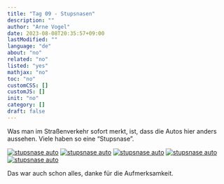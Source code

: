```yaml
---
title: "Tag 09 - Stupsnasen"
description: ""
author: "Arne Vogel"
date: 2023-08-08T20:35:57+09:00
lastModified: ""
language: "de"
about: "no"
related: "no"
listed: "yes"
mathjax: "no"
toc: "no"
customCSS: []
customJS: []
init: "no"
category: []
draft: false
---
```


Was man im Straßenverkehr sofort merkt, ist, dass die Autos hier anders aussehen. 
Viele haben so eine “Stupsnase”.

[![stupsnase auto](stupsnase-small.jpg)](stupsnase.jpg)
[![stupsnase auto](stupsnase2-small.jpg)](stupsnase2.jpg)
[![stupsnase auto](stupsnase3-small.jpg)](stupsnase3.jpg)
[![stupsnase auto](stupsnase4-small.jpg)](stupsnase4.jpg)
[![stupsnase auto](stupsnase5-small.jpg)](stupsnase5.jpg)

Das war auch schon alles, danke für die Aufmerksamkeit.
